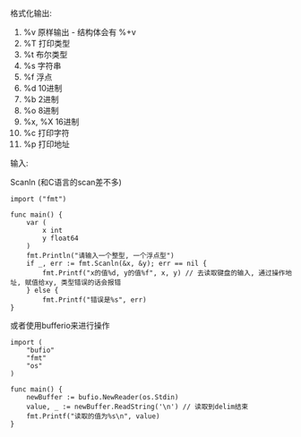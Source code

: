 格式化输出:

1. %v 原样输出 - 结构体会有 %+v
2. %T 打印类型
3. %t 布尔类型
4. %s 字符串
5. %f 浮点
6. %d 10进制
7. %b 2进制
8. %o 8进制
9. %x, %X 16进制
10. %c 打印字符
11. %p 打印地址


输入:

Scanln (和C语言的scan差不多)

```golang
import ("fmt")

func main() {
	var (
		x int
		y float64
	)
	fmt.Println("请输入一个整型, 一个浮点型")
	if _, err := fmt.Scanln(&x, &y); err == nil {
		fmt.Printf("x的值%d, y的值%f", x, y) // 去读取键盘的输入, 通过操作地址, 赋值给xy, 类型错误的话会报错
	} else {
		fmt.Printf("错误是%s", err)
}
```

或者使用bufferio来进行操作


```golang
import (
	"bufio"
	"fmt"
	"os"
)

func main() {
	newBuffer := bufio.NewReader(os.Stdin)
	value, _ := newBuffer.ReadString('\n') // 读取到delim结束
    fmt.Printf("读取的值为%s\n", value)
}
```